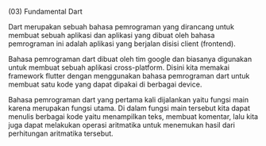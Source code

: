 (03) Fundamental Dart

Dart merupakan sebuah bahasa pemrograman yang dirancang untuk membuat sebuah aplikasi dan aplikasi yang dibuat oleh bahasa pemrograman ini adalah aplikasi yang berjalan disisi client (frontend).

Bahasa pemrograman dart dibuat oleh tim google dan biasanya digunakan untuk membuat sebuah aplikasi cross-platform. Disini kita memakai framework flutter dengan menggunakan bahasa pemrograman dart untuk membuat satu kode yang dapat dipakai di berbagai device.

Bahasa pemrograman dart yang pertama kali dijalankan yaitu fungsi main karena merupakan fungsi utama. Di dalam fungsi main tersebut kita dapat menulis berbagai kode yaitu menampilkan teks, membuat komentar, lalu kita juga dapat melakukan operasi aritmatika untuk menemukan hasil dari perhitungan aritmatika tersebut.